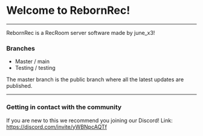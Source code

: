 # Welcome to RebornRec!
---
RebornRec is a RecRoom server software made by june_x3!

### Branches
 - Master / main
 - Testing / testing

The master branch is the public branch where all the latest updates are published.

---

### Getting in contact with the community

If you are new to this we recommend you joining our Discord!
Link: https://discord.com/invite/yWBNpcAQTf
